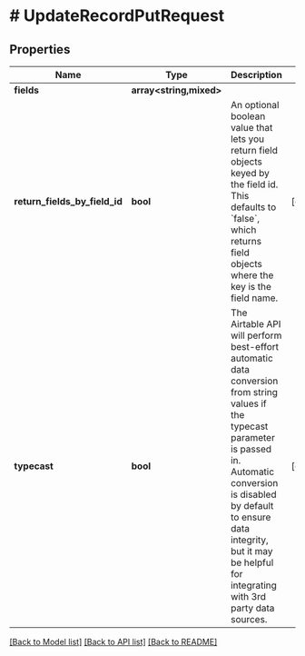 # # UpdateRecordPutRequest

## Properties

Name | Type | Description | Notes
------------ | ------------- | ------------- | -------------
**fields** | **array<string,mixed>** |  |
**return_fields_by_field_id** | **bool** | An optional boolean value that lets you return field objects keyed by the field id.  This defaults to &#x60;false&#x60;, which returns field objects where the key is the field name. | [optional]
**typecast** | **bool** | The Airtable API will perform best-effort automatic data conversion from string values if the typecast parameter is passed in. Automatic conversion is disabled by default to ensure data integrity, but it may be helpful for integrating with 3rd party data sources. | [optional]

[[Back to Model list]](../../README.md#models) [[Back to API list]](../../README.md#endpoints) [[Back to README]](../../README.md)
